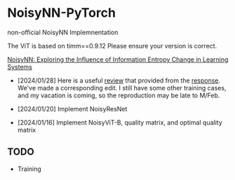 # NoisyNN-PyTorch
non-official NoisyNN Implemnentation

The ViT is based on timm==0.9.12 Please ensure your version is correct.

[NoisyNN: Exploring the Influence of Information Entropy Change in Learning Systems](https://arxiv.org/abs/2309.10625v2)

- [2024/01/28] Here is a useful [review](https://openreview.net/forum?id=Ce0dDt9tUT) that provided from the [response](https://github.com/kytimmylai/NoisyNN-PyTorch/issues/1#issuecomment-1913511309). We've made a corresponding edit. I still have some other training cases, and my vacation is coming, so the reproduction may be late to M/Feb.

- [2024/01/20] Implement NoisyResNet

- [2024/01/16] Implement NoisyViT-B, quality matrix, and optimal quality matrix

## TODO
- Training